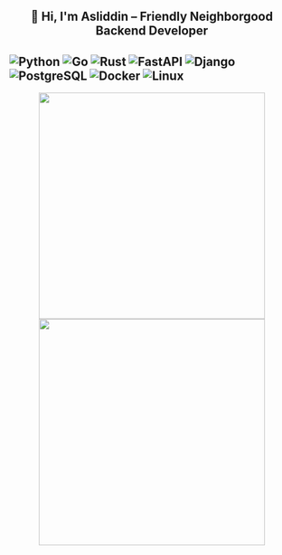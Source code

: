 <h2 align="center">👋 Hi, I'm Asliddin – Friendly Neighborgood Backend Developer</h2>

![Python](https://img.shields.io/badge/python-3670A0?style=for-the-badge&logo=python&logoColor=ffdd54)
![Go](https://img.shields.io/badge/go-%2300ADD8.svg?style=for-the-badge&logo=go&logoColor=white)
![Rust](https://img.shields.io/badge/rust-%23000000.svg?style=for-the-badge&logo=rust&logoColor=white)
![FastAPI](https://img.shields.io/badge/fastapi-005571?style=for-the-badge&logo=fastapi&logoColor=white)
![Django](https://img.shields.io/badge/django-%23092E20.svg?style=for-the-badge&logo=django&logoColor=white)
![PostgreSQL](https://img.shields.io/badge/postgresql-%23316192.svg?style=for-the-badge&logo=postgresql&logoColor=white)
![Docker](https://img.shields.io/badge/docker-%230db7ed.svg?style=for-the-badge&logo=docker&logoColor=white)
![Linux](https://img.shields.io/badge/linux-%23000.svg?style=for-the-badge&logo=linux&logoColor=white)
---

<p align="center">
  <a href="https://streak-stats.demolab.com?user=globallstudent&theme=tokyonight&hide_border=true">
    <img src="https://streak-stats.demolab.com?user=globallstudent&theme=tokyonight&hide_border=true" height="400"/>
    <img src="https://github-readme-stats.vercel.app/api/top-langs/?username=globallstudent&theme=gruvbox&hide_border=false&langs_count=8&hide=html,css" height="400"/>
  </a>
</p>
